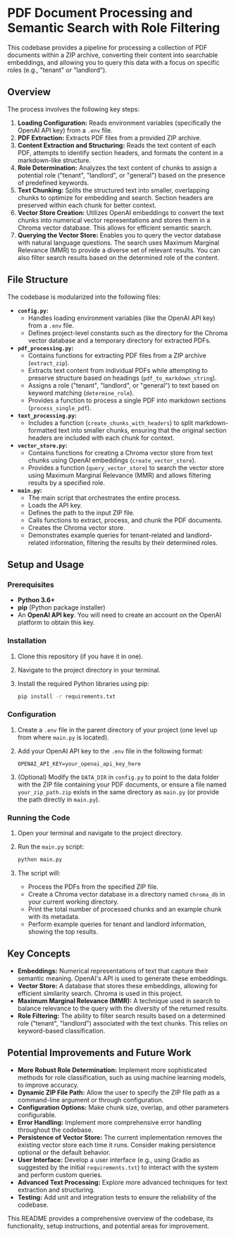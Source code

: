 # PDF Document Processing and Semantic Search with Role Filtering

This codebase provides a pipeline for processing a collection of PDF documents within a ZIP archive, converting their content into searchable embeddings, and allowing you to query this data with a focus on specific roles (e.g., "tenant" or "landlord").

## Overview

The process involves the following key steps:

1.  **Loading Configuration:** Reads environment variables (specifically the OpenAI API key) from a `.env` file.
2.  **PDF Extraction:** Extracts PDF files from a provided ZIP archive.
3.  **Content Extraction and Structuring:** Reads the text content of each PDF, attempts to identify section headers, and formats the content in a markdown-like structure.
4.  **Role Determination:** Analyzes the text content of chunks to assign a potential role ("tenant", "landlord", or "general") based on the presence of predefined keywords.
5.  **Text Chunking:** Splits the structured text into smaller, overlapping chunks to optimize for embedding and search. Section headers are preserved within each chunk for better context.
6.  **Vector Store Creation:** Utilizes OpenAI embeddings to convert the text chunks into numerical vector representations and stores them in a Chroma vector database. This allows for efficient semantic search.
7.  **Querying the Vector Store:** Enables you to query the vector database with natural language questions. The search uses Maximum Marginal Relevance (MMR) to provide a diverse set of relevant results. You can also filter search results based on the determined role of the content.

## File Structure

The codebase is modularized into the following files:

* **`config.py`:**
    * Handles loading environment variables (like the OpenAI API key) from a `.env` file.
    * Defines project-level constants such as the directory for the Chroma vector database and a temporary directory for extracted PDFs.
* **`pdf_processing.py`:**
    * Contains functions for extracting PDF files from a ZIP archive (`extract_zip`).
    * Extracts text content from individual PDFs while attempting to preserve structure based on headings (`pdf_to_markdown_string`).
    * Assigns a role ("tenant", "landlord", or "general") to text based on keyword matching (`determine_role`).
    * Provides a function to process a single PDF into markdown sections (`process_single_pdf`).
* **`text_processing.py`:**
    * Includes a function (`create_chunks_with_headers`) to split markdown-formatted text into smaller chunks, ensuring that the original section headers are included with each chunk for context.
* **`vector_store.py`:**
    * Contains functions for creating a Chroma vector store from text chunks using OpenAI embeddings (`create_vector_store`).
    * Provides a function (`query_vector_store`) to search the vector store using Maximum Marginal Relevance (MMR) and allows filtering results by a specified role.
* **`main.py`:**
    * The main script that orchestrates the entire process.
    * Loads the API key.
    * Defines the path to the input ZIP file.
    * Calls functions to extract, process, and chunk the PDF documents.
    * Creates the Chroma vector store.
    * Demonstrates example queries for tenant-related and landlord-related information, filtering the results by their determined roles.

## Setup and Usage

### Prerequisites

* **Python 3.6+**
* **pip** (Python package installer)
* An **OpenAI API key**. You will need to create an account on the OpenAI platform to obtain this key.

### Installation

1.  Clone this repository (if you have it in one).
2.  Navigate to the project directory in your terminal.
3.  Install the required Python libraries using pip:

    ```bash
    pip install -r requirements.txt
    ```

### Configuration

1.  Create a `.env` file in the parent directory of your project (one level up from where `main.py` is located).
2.  Add your OpenAI API key to the `.env` file in the following format:

    ```
    OPENAI_API_KEY=your_openai_api_key_here
    ```

3.  (Optional) Modify the `DATA_DIR` in `config.py` to point to the data folder with the ZIP file containing your PDF documents, or ensure a file named `your_zip_path.zip` exists in the same directory as `main.py` (or provide the path directly in `main.py`).

### Running the Code

1.  Open your terminal and navigate to the project directory.
2.  Run the `main.py` script:

    ```bash
    python main.py
    ```

3.  The script will:
    * Process the PDFs from the specified ZIP file.
    * Create a Chroma vector database in a directory named `chroma_db` in your current working directory.
    * Print the total number of processed chunks and an example chunk with its metadata.
    * Perform example queries for tenant and landlord information, showing the top results.

## Key Concepts

* **Embeddings:** Numerical representations of text that capture their semantic meaning. OpenAI's API is used to generate these embeddings.
* **Vector Store:** A database that stores these embeddings, allowing for efficient similarity search. Chroma is used in this project.
* **Maximum Marginal Relevance (MMR):** A technique used in search to balance relevance to the query with the diversity of the returned results.
* **Role Filtering:** The ability to filter search results based on a determined role ("tenant", "landlord") associated with the text chunks. This relies on keyword-based classification.

## Potential Improvements and Future Work

* **More Robust Role Determination:** Implement more sophisticated methods for role classification, such as using machine learning models, to improve accuracy.
* **Dynamic ZIP File Path:** Allow the user to specify the ZIP file path as a command-line argument or through configuration.
* **Configuration Options:** Make chunk size, overlap, and other parameters configurable.
* **Error Handling:** Implement more comprehensive error handling throughout the codebase.
* **Persistence of Vector Store:** The current implementation removes the existing vector store each time it runs. Consider making persistence optional or the default behavior.
* **User Interface:** Develop a user interface (e.g., using Gradio as suggested by the initial `requirements.txt`) to interact with the system and perform custom queries.
* **Advanced Text Processing:** Explore more advanced techniques for text extraction and structuring.
* **Testing:** Add unit and integration tests to ensure the reliability of the codebase.

This README provides a comprehensive overview of the codebase, its functionality, setup instructions, and potential areas for improvement.